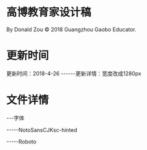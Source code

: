# 高博教育家设计稿
By Donald Zou
© 2018 Guangzhou Gaobo Educator.

# 更新时间
更新时间：2018-4-26
------更新详情：宽度改成1280px

# 文件详情
---字体

   
-----NotoSansCJKsc-hinted

-----Roboto
